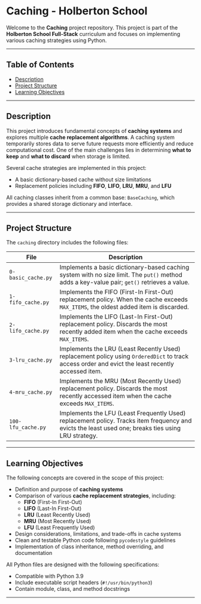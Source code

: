 # Caching - Holberton School

Welcome to the **Caching** project repository. This project is part of the **Holberton School Full-Stack** curriculum and focuses on implementing various caching strategies using Python.

---

## Table of Contents

- [Description](#description)
- [Project Structure](#project-structure)
- [Learning Objectives](#learning-objectives)

---

## Description

This project introduces fundamental concepts of **caching systems** and explores multiple **cache replacement algorithms**. A caching system temporarily stores data to serve future requests more efficiently and reduce computational cost. One of the main challenges lies in determining **what to keep** and **what to discard** when storage is limited.

Several cache strategies are implemented in this project:

- A basic dictionary-based cache without size limitations
- Replacement policies including **FIFO**, **LIFO**, **LRU**, **MRU**, and **LFU**

All caching classes inherit from a common base: `BaseCaching`, which provides a shared storage dictionary and interface.

---

## Project Structure

The `caching` directory includes the following files:

| File               | Description                                                                                                                                             |
|--------------------|----------------------------------------------------------------------------------------------------------------------------------------------------------|
| `0-basic_cache.py` | Implements a basic dictionary-based caching system with no size limit. The `put()` method adds a key-value pair; `get()` retrieves a value.             |
| `1-fifo_cache.py`  | Implements the FIFO (First-In First-Out) replacement policy. When the cache exceeds `MAX_ITEMS`, the oldest added item is discarded.                   |
| `2-lifo_cache.py`  | Implements the LIFO (Last-In First-Out) replacement policy. Discards the most recently added item when the cache exceeds `MAX_ITEMS`.                   |
| `3-lru_cache.py`   | Implements the LRU (Least Recently Used) replacement policy using `OrderedDict` to track access order and evict the least recently accessed item.       |
| `4-mru_cache.py`   | Implements the MRU (Most Recently Used) replacement policy. Discards the most recently accessed item when the cache exceeds `MAX_ITEMS`.                |
| `100-lfu_cache.py` | Implements the LFU (Least Frequently Used) replacement policy. Tracks item frequency and evicts the least used one; breaks ties using LRU strategy.     |

---

## Learning Objectives

The following concepts are covered in the scope of this project:

- Definition and purpose of **caching systems**
- Comparison of various **cache replacement strategies**, including:
  - **FIFO** (First-In First-Out)
  - **LIFO** (Last-In First-Out)
  - **LRU** (Least Recently Used)
  - **MRU** (Most Recently Used)
  - **LFU** (Least Frequently Used)
- Design considerations, limitations, and trade-offs in cache systems
- Clean and testable Python code following `pycodestyle` guidelines
- Implementation of class inheritance, method overriding, and documentation

All Python files are designed with the following specifications:

- Compatible with Python 3.9  
- Include executable script headers (`#!/usr/bin/python3`)  
- Contain module, class, and method docstrings  

---

